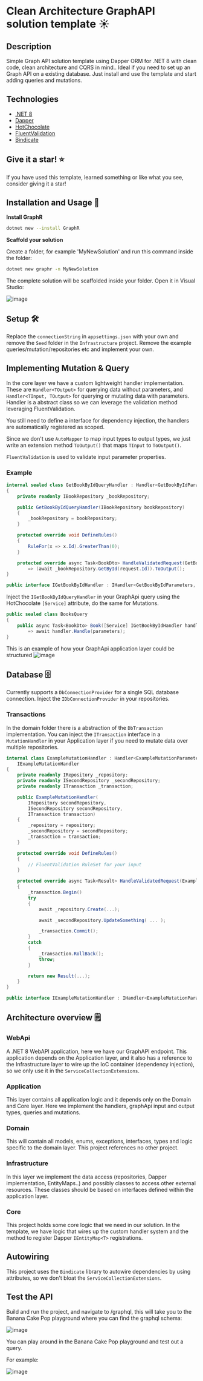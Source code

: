 # Clean Architecture GraphAPI solution template :sunny:

## Description

Simple Graph API solution template using Dapper ORM for .NET 8 with clean code, clean architecture and CQRS in mind..
Ideal if you need to set up an Graph API on a existing database. Just install and use the template and start adding queries and mutations.

## Technologies 

- [.NET 8](https://github.com/dotnet/core)
- [Dapper](https://github.com/DapperLib/Dapper)
- [HotChocolate](https://github.com/ChilliCream/graphql-platform)
- [FluentValidation](https://github.com/FluentValidation/FluentValidation)
- [Bindicate](https://github.com/Tim-Maes/Bindicate)

## Give it a star! :star:
If you have used this template, learned something or like what you see, consider giving it a star!

## Installation and Usage :wrench:

**Install GraphR**

```bash
dotnet new --install GraphR
```

**Scaffold your solution**

Create a folder, for example 'MyNewSolution' and run this command inside the folder:

```bash
dotnet new graphr -n MyNewSolution
```
The complete solution will be scaffolded inside your folder. Open it in Visual Studio:

![image](https://github.com/Tim-Maes/GraphR/assets/91606949/297e227a-4b55-44e0-ab92-4aa3dc5e7558)

## Setup :hammer_and_wrench:

Replace the `connectionString` in `appsettings.json`  with your own and remove the `Seed` folder in the `Infrastructure` project.
Remove the example queries/mutation/repositories etc and implement your own.

## Implementing Mutation & Query

In the core layer we have a custom lightweight handler implementation. These are `Handler<TOutput>` for querying data without parameters,
and `Handler<TInput, TOutput>` for querying or mutating data with parameters.
Handler is a abstract class so we can leverage the validation method leveraging FluentValidation.

You still need to define a interface for dependency injection, the handlers are automatically registered as scoped.

Since we don't use `AutoMapper` to map input types to output types, we just write an extension method `ToOutput()` that maps `TInput` to `ToOutput()`.

`FluentValidation` is used to validate input parameter properties.

### Example

```csharp
internal sealed class GetBookByIdQueryHandler : Handler<GetBookByIdParameters, BookDto>, IGetBookByIdHandler
{
    private readonly IBookRepository _bookRepository;

    public GetBookByIdQueryHandler(IBookRepository bookRepository)
    {
        _bookRepository = bookRepository;
    }

    protected override void DefineRules()
    {
        RuleFor(x => x.Id).GreaterThan(0);
    }

    protected override async Task<BookDto> HandleValidatedRequest(GetBookByIdParameters request)
        => (await _bookRepository.GetById(request.Id)).ToOutput();
}

public interface IGetBookByIdHandler : IHandler<GetBookByIdParameters, BookDto> { }
```

Inject the `IGetBookByIdQueryHandler` in your GraphApi query using the HotChocolate `[Service]` attribute, do the same for Mutations.

```csharp
public sealed class BooksQuery
{
    public async Task<BookDto> Book([Service] IGetBookByIdHandler handler, GetBookByIdParameters parameters)
        => await handler.Handle(parameters);
}
```

This is an example of how your GraphApi application layer could be structured
![image](https://github.com/Tim-Maes/GraphR/assets/91606949/3384b79a-0b3e-4587-82a5-ffe579731715)


## Database :file_cabinet:

Currently supports a `DbConnectionProvider` for a single SQL database connection. Inject the `IDbConnectionProvider` in your repositories.

### Transactions

In the domain folder there is a abstraction of the `DbTransaction` implementation. You can inject the `ITransaction` interface in a `MutationHandler` in your Application layer if you need to mutate data over multiple repositories.

```csharp
internal class ExampleMutationHandler : Handler<ExampleMutationParameters, Result>,
    IExampleMutationHandler
{
    private readonly IRepository _repository;
    private readonly ISecondRepository _secondRepository;
    private readonly ITransaction _transaction;

    public ExampleMutationHandler(
        IRepository secondRepository,
        ISecondRepository secondRepository,
        ITransaction transaction)
    {
        _repository = repository;
        _secondRepository = secondRepository;
        _transaction = transaction;
    }

    protected override void DefineRules()
    {
        // FluentValidation RuleSet for your input
    }

    protected override async Task<Result> HandleValidatedRequest(ExampleMutationParameters input)
    {
        _transaction.Begin()
        try
        {
            await _repository.Create(...);

            await _secondRepository.UpdateSomething( ... );

            _transaction.Commit();
        }
        catch
        {
            _transaction.RollBack();
            throw;
        }

        return new Result(...);
    }
}

public interface IExampleMutationHandler : IHandler<ExampleMutationParameters, Result> { }
```

## Architecture overview :spiral_notepad:

### WebApi

A .NET 8 WebAPI application, here we have our GraphAPI endpoint. This application depends on the Application layer, and it also has a reference to the Infrastructure layer to wire up the IoC container (dependency injection), so we only use it in the `ServiceCollectionExtensions`.

### Application

This layer contains all application logic and it depends only on the Domain and Core layer. Here we implement the handlers, graphApi input and output types, queries and mutations.

### Domain

This will contain all models, enums, exceptions, interfaces, types and logic specific to the domain layer. This project references no other project.

### Infrastructure

In this layer we implement the data access (repositories, Dapper implementation, EntityMaps..) and possibly classes to access other external resources. These classes should be based on interfaces defined within the application layer. 

### Core

This project holds some core logic that we need in our solution. In the template, we have logic that wires up the custom handler system and the method to register Dapper `IEntityMap<T>` registrations.

## Autowiring

This project uses the `Bindicate` library to autowire dependencies by using attributes, so we don't bloat the `ServiceCollectionExtensions`.


## Test the API

Build and run the project, and navigate to <localhost>/graphql, this will take you to the Banana Cake Pop playground where you can find the graphql schema:

![image](https://github.com/Tim-Maes/GraphR/assets/91606949/5b8bdfb1-74fc-4e54-a8a9-e72cacd4845c)

You can play around in the Banana Cake Pop playground and test out a query.

For example:

![image](https://github.com/Tim-Maes/GraphR/assets/91606949/57b26947-86e0-4c5f-b74a-ea92520b7d31)
